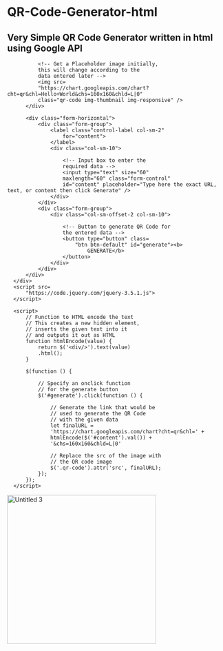 # QR-Code-Generator-html
## Very Simple QR Code Generator written in html using Google API
 <title>JRs QR Corner</title>
 </head>
  
  <body>
      <div class="container-fluid">
          <div class="text-center">
              
              <!-- Get a Placeholder image initially,
              this will change according to the
              data entered later -->
              <img src=
              "https://chart.googleapis.com/chart?cht=qr&chl=Hello+World&chs=160x160&chld=L|0"
              class="qr-code img-thumbnail img-responsive" />
          </div>
          
          <div class="form-horizontal">
              <div class="form-group">
                  <label class="control-label col-sm-2"
                      for="content">
                  </label>
                  <div class="col-sm-10">
                      
                      <!-- Input box to enter the
                      required data -->
                      <input type="text" size="60"
                      maxlength="60" class="form-control"
                      id="content" placeholder="Type here the exact URL, text, or content then click Generate" />
                  </div>
              </div>
              <div class="form-group">
                  <div class="col-sm-offset-2 col-sm-10">
                      
                      <!-- Button to generate QR Code for
                      the entered data -->
                      <button type="button" class=
                          "btn btn-default" id="generate"><b>
                              GENERATE</b>
                      </button>
                  </div>
              </div>
          </div>
      </div>
      <script src=
          "https://code.jquery.com/jquery-3.5.1.js">
      </script>
      
      <script>
          // Function to HTML encode the text
          // This creates a new hidden element,
          // inserts the given text into it
          // and outputs it out as HTML
          function htmlEncode(value) {
              return $('<div/>').text(value)
              .html();
          }
          
          $(function () {
              
              // Specify an onclick function
              // for the generate button
              $('#generate').click(function () {
                  
                  // Generate the link that would be
                  // used to generate the QR Code
                  // with the given data
                  let finalURL =
                  'https://chart.googleapis.com/chart?cht=qr&chl=' +
                  htmlEncode($('#content').val()) +
                  '&chs=160x160&chld=L|0'
                  
                  // Replace the src of the image with
                  // the QR code image
                  $('.qr-code').attr('src', finalURL);
              });
          });
      </script>
    
  </body>
   </html>
<img width="346" alt="Untitled 3" src="https://user-images.githubusercontent.com/119916323/231365441-91e0e45f-ab9b-4693-acae-7bab2d324353.png">
